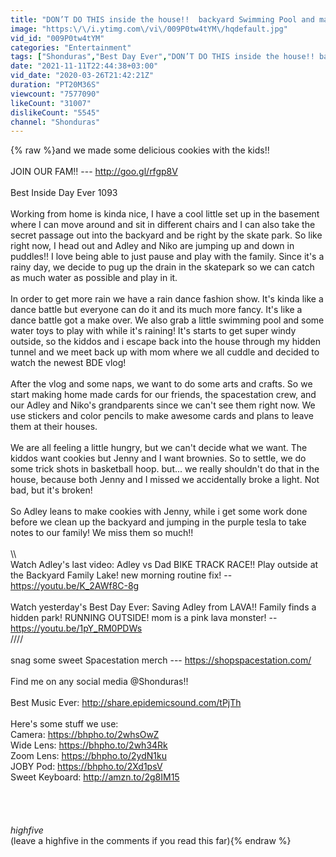 ```yaml
---
title: "DON’T DO THIS inside the house!!  backyard Swimming Pool and making cards for family & friends!"
image: "https:\/\/i.ytimg.com\/vi\/009P0tw4tYM\/hqdefault.jpg"
vid_id: "009P0tw4tYM"
categories: "Entertainment"
tags: ["Shonduras","Best Day Ever","DON’T DO THIS inside the house!! backyard Swimming Pool and making cards for family & friends!"]
date: "2021-11-11T22:44:38+03:00"
vid_date: "2020-03-26T21:42:21Z"
duration: "PT20M36S"
viewcount: "7577090"
likeCount: "31007"
dislikeCount: "5545"
channel: "Shonduras"
---
```

{% raw %}and we made some delicious cookies with the kids!!<br /><br />JOIN OUR FAM!! --- <a rel="nofollow" target="blank" href="http://goo.gl/rfgp8V">http://goo.gl/rfgp8V</a><br /><br />Best Inside Day Ever 1093<br /><br />Working from home is kinda nice, I have a cool little set up in the basement where I can move around and sit in different chairs and I can also take the secret passage out into the backyard and be right by the skate park. So like right now, I head out and Adley and Niko are jumping up and down in puddles!! I love being able to just pause and play with the family. Since it's a rainy day, we decide to pug up the drain in the skatepark so we can catch as much water as possible and play in it. <br /><br />In order to get more rain we have a rain dance fashion show. It's kinda like a dance battle but everyone can do it and its much more fancy. It's like a dance battle got a make over. We also grab a little swimming pool and some water toys to play with while it's raining! It's starts to get super windy outside, so the kiddos and i escape back into the house through my hidden tunnel and we meet back up with mom where we all cuddle and decided to watch the newest BDE vlog!<br /><br />After the vlog and some naps, we want to do some arts and crafts. So we start making home made cards for our friends, the spacestation crew, and our Adley and Niko's grandparents since we can't see them right now. We use stickers and color pencils to make awesome cards and plans to leave them at their houses. <br /><br />We are all feeling a little hungry, but we can't decide what we want. The kiddos want cookies but Jenny and I want brownies. So to settle, we do some trick shots in basketball hoop. but... we really shouldn't do that in the house, because both Jenny and I missed we accidentally broke a light. Not bad, but it's broken! <br /><br />So Adley leans to make cookies with Jenny, while i get some work done before we clean up the backyard and jumping in the purple tesla to take notes to our family! We miss them so much!! <br /><br />\\\\<br />Watch Adley's last video: Adley vs Dad BIKE TRACK RACE!! Play outside at the Backyard Family Lake! new morning routine fix! -- <a rel="nofollow" target="blank" href="https://youtu.be/K_2AWf8C-8g">https://youtu.be/K_2AWf8C-8g</a><br /><br />Watch yesterday's Best Day Ever: Saving Adley from LAVA!! Family finds a hidden park! RUNNING OUTSIDE! mom is a pink lava monster! -- <a rel="nofollow" target="blank" href="https://youtu.be/1pY_RM0PDWs">https://youtu.be/1pY_RM0PDWs</a><br />////<br /><br />snag some sweet Spacestation merch --- <a rel="nofollow" target="blank" href="https://shopspacestation.com/">https://shopspacestation.com/</a><br /><br />Find me on any social media @Shonduras!!<br /><br />Best Music Ever: <a rel="nofollow" target="blank" href="http://share.epidemicsound.com/tPjTh">http://share.epidemicsound.com/tPjTh</a><br /><br />Here's some stuff we use:<br />Camera: <a rel="nofollow" target="blank" href="https://bhpho.to/2whsOwZ">https://bhpho.to/2whsOwZ</a><br />Wide Lens: <a rel="nofollow" target="blank" href="https://bhpho.to/2wh34Rk">https://bhpho.to/2wh34Rk</a><br />Zoom Lens: <a rel="nofollow" target="blank" href="https://bhpho.to/2ydN1ku">https://bhpho.to/2ydN1ku</a><br />JOBY Pod: <a rel="nofollow" target="blank" href="https://bhpho.to/2Xd1psV">https://bhpho.to/2Xd1psV</a><br />Sweet Keyboard: <a rel="nofollow" target="blank" href="http://amzn.to/2g8IM15">http://amzn.to/2g8IM15</a><br /><br /><br /><br /><br />*highfive*<br />(leave a highfive in the comments if you read this far){% endraw %}
